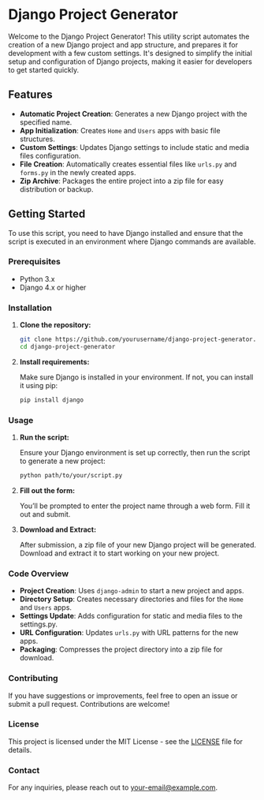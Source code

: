 # Django Project Generator

Welcome to the Django Project Generator! This utility script automates the creation of a new Django project and app structure, and prepares it for development with a few custom settings. It's designed to simplify the initial setup and configuration of Django projects, making it easier for developers to get started quickly.

## Features

- **Automatic Project Creation**: Generates a new Django project with the specified name.
- **App Initialization**: Creates `Home` and `Users` apps with basic file structures.
- **Custom Settings**: Updates Django settings to include static and media files configuration.
- **File Creation**: Automatically creates essential files like `urls.py` and `forms.py` in the newly created apps.
- **Zip Archive**: Packages the entire project into a zip file for easy distribution or backup.

## Getting Started

To use this script, you need to have Django installed and ensure that the script is executed in an environment where Django commands are available.

### Prerequisites

- Python 3.x
- Django 4.x or higher

### Installation

1. **Clone the repository:**

    ```bash
    git clone https://github.com/yourusername/django-project-generator.git
    cd django-project-generator
    ```

2. **Install requirements:**

    Make sure Django is installed in your environment. If not, you can install it using pip:

    ```bash
    pip install django
    ```

### Usage

1. **Run the script:**

    Ensure your Django environment is set up correctly, then run the script to generate a new project:

    ```bash
    python path/to/your/script.py
    ```

2. **Fill out the form:**

    You’ll be prompted to enter the project name through a web form. Fill it out and submit.

3. **Download and Extract:**

    After submission, a zip file of your new Django project will be generated. Download and extract it to start working on your new project.

### Code Overview

- **Project Creation**: Uses `django-admin` to start a new project and apps.
- **Directory Setup**: Creates necessary directories and files for the `Home` and `Users` apps.
- **Settings Update**: Adds configuration for static and media files to the settings.py.
- **URL Configuration**: Updates `urls.py` with URL patterns for the new apps.
- **Packaging**: Compresses the project directory into a zip file for download.

### Contributing

If you have suggestions or improvements, feel free to open an issue or submit a pull request. Contributions are welcome!

### License

This project is licensed under the MIT License - see the [LICENSE](LICENSE) file for details.

### Contact

For any inquiries, please reach out to [your-email@example.com](mailto:churchilkodhiambo@gmail.com).
